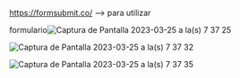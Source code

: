 https://formsubmit.co/ --> para utilizar 

formulario![Captura de Pantalla 2023-03-25 a la(s) 7 37 25](https://user-images.githubusercontent.com/77559097/227720626-cf24c790-154d-46bf-97fe-3faee6e11f75.png)

![Captura de Pantalla 2023-03-25 a la(s) 7 37 32](https://user-images.githubusercontent.com/77559097/227720636-d698d52d-ad74-403d-852a-2937efef7241.png)

![Captura de Pantalla 2023-03-25 a la(s) 7 37 35](https://user-images.githubusercontent.com/77559097/227720651-18f563db-6f38-415b-8853-b1109e6d5916.png)
